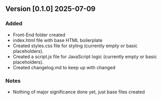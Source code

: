 ## Version [0.1.0] 2025-07-09

### Added 
- Front-End folder created
- index.html file with base HTML boilerplate
- Created styles.css file for styling (currently empty or basic placeholders).
- Created a script.js file for JavaScript logic (currently empty or basic placeholders).
- Created changelog.md to keep up with changed

### Notes
- Nothing of major significance done yet, just base files created 